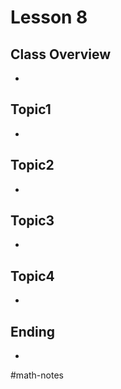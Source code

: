 # Lesson 8
## Class Overview
- 

## Topic1
- 

## Topic2
- 

## Topic3
- 

## Topic4
- 

## Ending
- 

#math-notes
